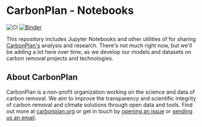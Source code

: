 # CarbonPlan - Notebooks

![CI](https://github.com/carbonplan/notebooks/workflows/CI/badge.svg)
[![Binder](https://mybinder.org/badge_logo.svg)](https://mybinder.org/v2/gh/carbonplan/notebooks/master)

This repository includes Jupyter Notebooks and other utilities of for sharing [CarbonPlan's](https://carbonplan.org/) analysis and research. There's not much right now, but we'll be adding a lot here over time, as we develop our models and datasets on carbon removal projects and technologies.

## About CarbonPlan

CarbonPlan is a non-profit organization working on the science and data of carbon removal. We aim to improve the transparency and scientific integrity of carbon removal and climate solutions through open data and tools. Find out more at [carbonplan.org](https://carbonplan.org/) or get in touch by [opening an issue](https://github.com/carbonplan/notebooks/issues/new) or [sending us an email](mailto:hello@carbonplan.org).
